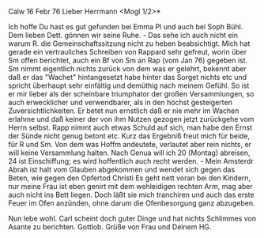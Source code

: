  Calw 16 Febr 76
Lieber Herrmann <Mogl 1/2>*

Ich hoffe Du hast es gut gefunden bei Emma Pl und auch bei Soph Bühl. Dem lieben Dett. gönnen wir seine Ruhe. - Das sehe ich auch nicht ein warum R. die Gemeinschaftssitzung nicht zu heben beabsichtigt. Mich hat gerade ein vertrauliches Schreiben von Rappard sehr gefreut, worin über Sm offen berichtet, auch ein Bf von Sm an Rap (vom Jan 76) gegeben ist. Sm nimmt eigentlich nichts zurück von dem was er gelehrt, bekennt aber daß er das "Wachet" hintangesetzt habe hinter das Sorget nichts etc und spricht überhaupt sehr einfältig und demüthig nach meinem Gefühl. So ist er mir lieber als der scheinbare triumphator der großen Versammlungen, so auch erwecklicher und verwendbarer, als in den höchst gesteigerten Zuversichtlichkeiten. Er betet nun ernstlich daß er nie mehr im Wachen erlahme und daß keiner der von ihm Nutzen gezogen jetzt zurückgehe vom Herrn selbst. Rapp nimmt auch etwas Schuld auf sich, man habe den Ernst der Sünde nicht genug betont etc. Kurz das Ergebniß freut mich für beide, für R und Sm. Von dem was Hoffm andeutete, verlautet aber rein nichts, er will keine Versammlung halten. 
Nach Genua will ich 20 (Montag) abreisen, 24 ist Einschiffung; es wird hoffentlich auch recht werden. - Mein Amsterdr Abrah ist halt vom Glauben abgekommen und wendet sich gegen das Beten, wie gegen den Opfertod Christi 
Es geht nett voran bei den Kindern, nur meine Frau ist eben genirt mit dem wehleidigen rechten Arm, mag aber auch nicht ins Bett liegen. Doch läßt sie mich tranchiren und auch das erste Feuer im Ofen anzünden, ohne darum die Ofenbesorgung ganz abzugeben.

Nun lebe wohl. Carl scheint doch guter Dinge und hat nichts Schlimmes von Asante zu berichten. Gottlob. Grüße von Frau
 und Deinem
 HG.
